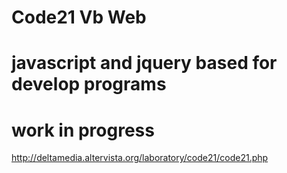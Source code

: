 # Code21 Vb Web
# javascript and jquery based for develop programs
# work in progress

http://deltamedia.altervista.org/laboratory/code21/code21.php
